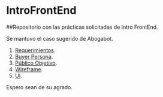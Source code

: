 # IntroFrontEnd
##Repositorio con las prácticas solicitadas de Intro FrontEnd.

Se mantuvo el caso sugerido de Abogabot.

1. [Requerimientos](https://github.com/JavierErazo/IntroFrontEnd/blob/main/1.-Requerimientos.doc).
2. [Buyer Persona](https://github.com/JavierErazo/IntroFrontEnd/blob/main/1.-Requerimientos.doc).
3. [Público Objetivo](https://github.com/JavierErazo/IntroFrontEnd/blob/main/3.-Publico_Objetivo.jpg).
4. [Wireframe](https://github.com/JavierErazo/IntroFrontEnd/blob/main/4.-Wireframe.pdf).
5. [UI](https://github.com/JavierErazo/IntroFrontEnd/blob/main/5.-UI.pdf).

Espero sean de su agrado.
